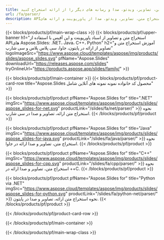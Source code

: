 ```yaml
---
title: متن، تصاویر، ویدئو، صدا و رسانه های دیگر را از ارائه استخراج کنید
url: /fa/parser/
description: APIهایی برای استخراج متن، تصاویر، ویدئو، صدا از پاورپوینت و ارائه های OpenOffice
---
```


{{< blocks/products/pf/main-wrap-class >}}
{{< blocks/products/pf/upper-banner h1="استخراج متن و تصاویر از اسناد پاورپوینت و اپن آفیس با استفاده از APIهای Aspose.Slides: .NET، Java، C++، Python" h2="آموزش استخراج متن و تصاویر از ارائه در پایتون، جاوا، سی پلاس پلاس و سی شارپ" logoImageSrc="https://www.aspose.cloud/templates/aspose/img/products/slides/aspose_slides.svg" pfName="Aspose.Slides" downloadUrl="https://releases.aspose.com/slides" tryOnlineUrl="https://products.aspose.app/slides/family/" >}}

{{< blocks/products/pf/main-container >}}
{{< blocks/products/pf/product-card-row title="Aspose.Slides محصول کد خانواده نمونه نمونه های آنلاین شامل" >}}

{{< blocks/products/pf/product pfName="Aspose.Slides for" title=".NET" imgSrc="https://www.aspose.cloud/templates/aspose/img/products/slides/aspose_slides-for-net.svg" productLink="/slides/fa/net/parser/" >}}
نحوه استخراج متن ارائه، تصاویر و صدا در سی شارپ.
{{< /blocks/products/pf/product >}}

{{< blocks/products/pf/product pfName="Aspose.Slides for" title="Java" imgSrc="https://www.aspose.cloud/templates/aspose/img/products/slides/aspose_slides-for-java.svg" productLink="/slides/fa/java/parser/" >}}
نحوه استخراج متن، تصاویر و صدا ارائه در جاوا.
{{< /blocks/products/pf/product >}}

{{< blocks/products/pf/product pfName="Aspose.Slides for" title="C++" imgSrc="https://www.aspose.cloud/templates/aspose/img/products/slides/aspose_slides-for-cpp.svg" productLink="/slides/fa/cpp/parser/" >}}
نحوه استخراج متن، تصاویر و صدا ارائه در ++C.
{{< /blocks/products/pf/product >}}

{{< blocks/products/pf/product pfName="Aspose.Slides for" title="Python via .NET" imgSrc="https://www.aspose.cloud/templates/aspose/img/products/slides/aspose_slides-for-python.svg" productLink="/slides/fa/python-net/parser/" >}}
نحوه استخراج متن ارائه، تصاویر و صدا در پایتون.
{{< /blocks/products/pf/product >}}

{{< /blocks/products/pf/product-card-row >}}

{{< /blocks/products/pf/main-container >}}

{{< /blocks/products/pf/main-wrap-class >}}
